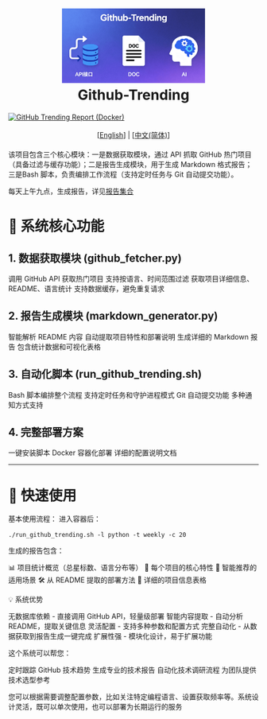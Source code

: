 <h1 align="center" style="border-bottom: none">
    <a href="" target="_blank">
        <img src="./docs/images/bk.png" alt="" height="150"> 
        <alt="github-trending" src="" width="100" height="100">
    </a>
    <br>Github-Trending</br>
</h1>

[![GitHub Trending Report (Docker)](https://github.com/3ziye/github-trending/actions/workflows/github-trending.yml/badge.svg)](https://github.com/3ziye/github-trending/actions/workflows/github-trending.yml)

<div align="center" style="line-height: 2;">
  [<a href="/README_EN.md">English</a>] | [<a href="/README.md">中文(简体)</a>]
</div>

该项目包含三个核心模块：一是数据获取模块，通过 API 抓取 GitHub 热门项目（具备过滤与缓存功能）；二是报告生成模块，用于生成 Markdown 格式报告；三是Bash 脚本，负责编排工作流程（支持定时任务与 Git 自动提交功能）。

每天上午九点，生成报告，详见[报告集合](./reports/)


# 🎯 系统核心功能

## 1. 数据获取模块 (github_fetcher.py)

调用 GitHub API 获取热门项目
支持按语言、时间范围过滤
获取项目详细信息、README、语言统计
支持数据缓存，避免重复请求

## 2. 报告生成模块 (markdown_generator.py)

智能解析 README 内容
自动提取项目特性和部署说明
生成详细的 Markdown 报告
包含统计数据和可视化表格

## 3. 自动化脚本 (run_github_trending.sh)

Bash 脚本编排整个流程
支持定时任务和守护进程模式
Git 自动提交功能
多种通知方式支持

## 4. 完整部署方案

一键安装脚本
Docker 容器化部署
详细的配置说明文档

---


# 🚀 快速使用
基本使用流程：
进入容器后：

```
./run_github_trending.sh -l python -t weekly -c 20
```

生成的报告包含：

📊 项目统计概览（总星标数、语言分布等）
🎯 每个项目的核心特性
🎨 智能推荐的适用场景
🛠️ 从 README 提取的部署方法
📝 详细的项目信息表格

💡 系统优势

无数据库依赖 - 直接调用 GitHub API，轻量级部署
智能内容提取 - 自动分析 README，提取关键信息
灵活配置 - 支持多种参数和配置方式
完整自动化 - 从数据获取到报告生成一键完成
扩展性强 - 模块化设计，易于扩展功能

这个系统可以帮您：

定时跟踪 GitHub 技术趋势
生成专业的技术报告
自动化技术调研流程
为团队提供技术选型参考

您可以根据需要调整配置参数，比如关注特定编程语言、设置获取频率等。系统设计灵活，既可以单次使用，也可以部署为长期运行的服务